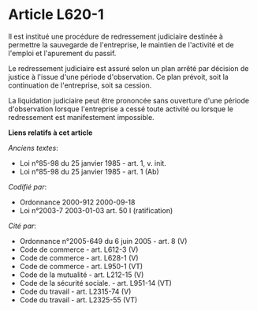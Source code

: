 # Article L620-1

Il est institué une procédure de redressement judiciaire destinée à permettre la sauvegarde de l'entreprise, le maintien de
l'activité et de l'emploi et l'apurement du passif.

Le redressement judiciaire est assuré selon un plan arrêté par décision de justice à l'issue d'une période d'observation. Ce
plan prévoit, soit la continuation de l'entreprise, soit sa cession.

La liquidation judiciaire peut être prononcée sans ouverture d'une période d'observation lorsque l'entreprise a cessé toute
activité ou lorsque le redressement est manifestement impossible.

**Liens relatifs à cet article**

_Anciens textes_:

  - Loi n°85-98 du 25 janvier 1985 - art. 1, v. init.
  - Loi n°85-98 du 25 janvier 1985 - art. 1 (Ab)

_Codifié par_:

  - Ordonnance 2000-912 2000-09-18
  - Loi n°2003-7 2003-01-03 art. 50 I (ratification)

_Cité par_:

  - Ordonnance n°2005-649 du 6 juin 2005 - art. 8 (V)
  - Code de commerce - art. L612-3 (V)
  - Code de commerce - art. L628-1 (V)
  - Code de commerce - art. L950-1 (VT)
  - Code de la mutualité - art. L212-15 (V)
  - Code de la sécurité sociale. - art. L951-14 (VT)
  - Code du travail - art. L2315-74 (V)
  - Code du travail - art. L2325-55 (VT)
